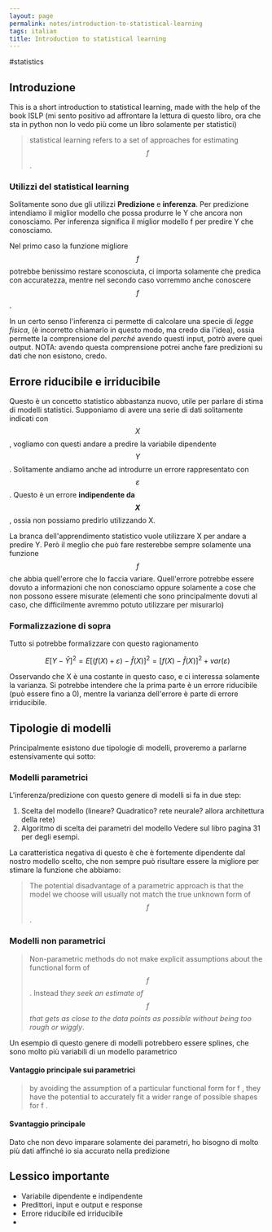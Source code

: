 ```yaml
---
layout: page
permalink: notes/introduction-to-statistical-learning
tags: italian
title: Introduction to statistical learning
---
```


#statistics

## Introduzione

This is a short introduction to statistical learning, made with the help of the book ISLP (mi sento positivo ad affrontare la lettura di questo libro, ora che sta in python non lo vedo più come un libro solamente per statistici)

>statistical learning refers to a set of approaches for estimating $$f$$ .


### Utilizzi del statistical learning

Solitamente sono due gli utilizzi **Predizione** e **inferenza**. Per predizione intendiamo il miglior modello che possa produrre le Y che ancora non conosciamo.
Per inferenza significa il miglior modello f per predire Y che conosciamo.

Nel primo caso la funzione migliore $$f$$ potrebbe benissimo restare sconosciuta, ci importa solamente che predica con accuratezza, mentre nel secondo caso vorremmo anche conoscere $$f$$. 

In un certo senso l'inferenza ci permette di calcolare una specie di *legge fisica*, (è incorretto chiamarlo in questo modo, ma credo dia l'idea), ossia permette la comprensione del *perché* avendo questi input, potrò avere quei output. NOTA: avendo questa comprensione potrei anche fare predizioni su dati che non esistono, credo.


## Errore riducibile e irriducibile

Questo è un concetto statistico abbastanza nuovo, utile per parlare di stima di modelli statistici.
Supponiamo di avere una serie di dati solitamente indicati con $$X$$ , vogliamo con questi andare a predire la variabile dipendente $$Y$$. Solitamente andiamo anche ad introdurre un errore rappresentato con $$\varepsilon$$ . Questo è un errore **indipendente da $$X$$**, ossia non possiamo predirlo utilizzando X.

La branca dell'apprendimento statistico vuole utilizzare X per andare a predire Y. Però il meglio che può fare resterebbe sempre solamente una funzione $$f$$ che abbia quell'errore che lo faccia variare. Quell'errore potrebbe essere dovuto a informazioni che non conosciamo oppure solamente a cose che non possono essere misurate (elementi che sono principalmente dovuti al caso, che difficilmente avremmo potuto utilizzare per misurarlo)

### Formalizzazione di sopra

Tutto si potrebbe formalizzare con questo ragionamento

$$
E[Y - \hat{Y}]^2 = E[(f(X) + \varepsilon) - \hat{f}(X)]^2 = [f(X) - \hat{f}(X)]^2 + var(\varepsilon)
$$

Osservando che X è una costante in questo caso, e ci interessa solamente la varianza.
Si potrebbe intendere che la prima parte è un errore riducibile (può essere fino a 0), mentre la varianza dell'errore è parte di errore irriducibile.

## Tipologie di modelli

Principalmente esistono due tipologie di modelli, proveremo a parlarne estensivamente qui sotto:

### Modelli parametrici

L'inferenza/predizione con questo genere di modelli si fa in due step:
1. Scelta del modello (lineare? Quadratico? rete neurale? allora architettura della rete)
2. Algoritmo di scelta dei parametri del modello
Vedere sul libro pagina 31 per degli esempi.

La caratteristica negativa di questo è che è fortemente dipendente dal nostro modello scelto, che non sempre può risultare essere la migliore per stimare la funzione che abbiamo:

>The potential disadvantage of a parametric approach is that the model we choose will usually not match the true unknown form of $$f$$ .

### Modelli non parametrici

>Non-parametric methods do not make explicit assumptions about the functional form of $$f$$ . Instead t*hey seek an estimate of $$f$$ that gets as close to the data points as possible without being too rough or wiggly*.

Un esempio di questo genere di modelli potrebbero essere splines, che sono molto più variabili di un modello parametrico

#### Vantaggio principale sui parametrici
> by avoiding the assumption of a particular functional form for f , they have the potential
to accurately fit a wider range of possible shapes for f .

#### Svantaggio principale
Dato che non devo imparare solamente dei parametri, ho bisogno di molto più dati affinché io sia accurato nella predizione

## Lessico importante
- Variabile dipendente e indipendente
- Predittori, input e output e response
- Errore riducibile ed irriducibile
-